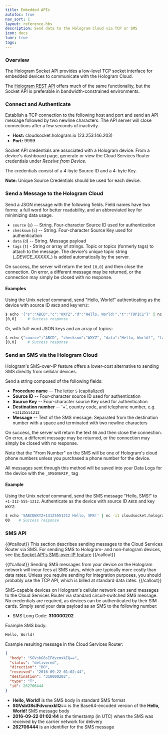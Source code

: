 ```yaml
---
title: Embedded APIs
autotoc: true
nav_sort: 1
layout: reference.hbs
description: Send data to the Hologram Cloud via TCP or SMS
icon: docs
lunr: true
tags:
---
```


### Overview

The Hologram Socket API provides a low-level TCP socket interface for 
embedded devices to communicate with the Hologram Cloud.

The [Hologram REST API](/docs/reference/cloud/http) offers much of the same
functionality, but the Socket API is preferable in bandwidth-constrained
environments.

### Connect and Authenticate

Establish a TCP connection to the following host and port and send an
API message followed by two newline characters. The API server will
close connections after a few seconds of inactivity.

* **Host:** cloudsocket.hologram.io (23.253.146.203)
* **Port:** 9999

Socket API credentials are associated with a Hologram device. From a 
device's dashboard page, generate or view the Cloud Services Router 
credentials under *Receive from Device*.

The credentials consist of a 4-byte Source ID and a 4-byte Key. 

**Note:** Unique Source Credentials should be used for each device.


### Send a Message to the Hologram Cloud

Send a JSON message with the following fields. Field names have two forms:
a full word for better readability, and an abbreviated key for minimizing
data usage.

* `source` (`s`) -- String. Four-character Source ID used for authentication
* `checksum` (`c`) -- String. Four-character Source Key used for authentication
* `data` (`d`) -- String. Message payload
* `tags` (`t`) - String or array of strings. Topic or topics (formerly tags) to attach to the message.
  The device's unique topic string (*\_DEVICE\_XXXXX\_*) is added automatically by the server.

On success, the server will return the text `[0,0]` and then close the connection.
On error, a different message may be returned, or the connection may simply be closed with no response.

#### Examples

Using the Unix *netcat* command, send "Hello, World!" authenticating as the device with
source ID `ABCD` and key `WXYZ`:

```bash
$ echo '{"s":"ABCD","c":"WXYZ","d":"Hello, World!","t":"TOPIC1"}' | nc -i1 cloudsocket.hologram.io 9999
[0,0]     # Success response
```

Or, with full-word JSON keys and an array of topics:

```bash
$ echo {"source":"ABCD", "checksum":"WXYZ", "data":"Hello, World!", "tags":["TOPIC1", "TOPIC2"]} | nc -i1 cloudsocket.hologram.io 9999
[0,0]     # Success response
```


### Send an SMS via the Hologram Cloud

Hologram's SMS-over-IP feature offers a lower-cost alternative to sending
SMS directly from cellular devices.

Send a string composed of the following fields:

* **Procedure name** -- The letter `S` (capitalized)
* **Source ID** -- Four-character source ID used for authentication
* **Source Key** -- Four-character source Key used for authentication
* **Destination number** -- '+', country code, and telephone number, 
  e.g. `+13125551212`
* **Message** -- Text of the SMS message. Separated from the destination number 
  with a space and terminated with two newline characters

On success, the server will return the text `00` and then close the connection.
On error, a different message may be returned, or the connection may simply be closed 
with no response.

Note that the "From Number" on the SMS will be one of Hologram's cloud phone numbers
unless you purchased a phone number for the device.

All messages sent through this method will be saved into your Data Logs for the device
with the `_SMSOVERIP_` tag

#### Example

Using the Unix *netcat* command, send the SMS message "Hello, SMS!" to `+1-312-555-1212`.
Authenticate as the device with source ID `ABCD` and key `WXYZ`:

```bash
$ echo 'SABCDWXYZ+13125551212 Hello, SMS!' | nc -i1 cloudsocket.hologram.io 9999
00    # Success response
```

### SMS API

{{#callout}}
This section describes sending messages to the Cloud Services Router via SMS. For sending SMS to Hologram-
and non-hologram devices, see [the Socket API's SMS-over-IP
feature](#send-an-sms-via-the-hologram-cloud)
{{/callout}}

{{#callout}}
Sending SMS messages from your device on the Hologram network
will incur fees at SMS rates, which are typically more costly than data
rates. Unless you require sending for integration purposes,
you should probably use the TCP API, which is billed at standard data rates.
{{/callout}}

SMS-capable devices on Hologram's cellular network can send messages
to the Cloud Services Router via standard 
circuit-switched SMS message. No credentials are required, as
devices can be authenticated by their SIM cards. Simply send your
data payload as an SMS to the following number:

* SMS Long Code: **310000202**

Example SMS body:

```bash
Hello, World!
```

Example resulting message in the Cloud Services Router:

```json
{
  "body": "SGVsbG8sIFdvcmxkIQ==",
  "status": "delivered",
  "direction": "DO",
  "received": "2016-09-22 01:02:44",
  "destination": "310000202",
  "type": "T",
  "id": 262706444
}
```

-   **Hello, World!** is the SMS body in standard SMS format
-   **SGVsbG8sIFdvcmxkIQ==** is the Base64-encoded version of the
    **Hello, World!** SMS message body
-   **2016-09-22 01:02:44** is the timestamp (in UTC) when the SMS was
    received by the carrier network for delivery
-   **262706444** is an identifier for the SMS message

